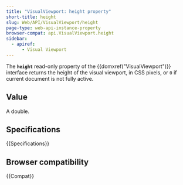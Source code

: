 ```yaml
---
title: "VisualViewport: height property"
short-title: height
slug: Web/API/VisualViewport/height
page-type: web-api-instance-property
browser-compat: api.VisualViewport.height
sidebar:
  - apiref:
      - Visual Viewport
---
```


The **`height`** read-only property of the {{domxref("VisualViewport")}} interface returns the height of the visual viewport, in CSS pixels, or `0` if current document is not fully active.

## Value

A double.

## Specifications

{{Specifications}}

## Browser compatibility

{{Compat}}
